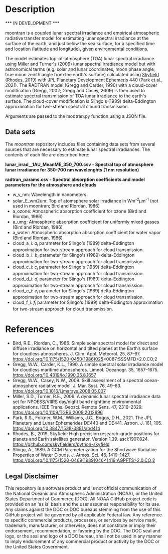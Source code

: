 # Description

*** IN DEVELOPMENT ***

moontran is a coupled lunar spectral irradiance and empirical atmospheric radiative transfer model for estimating lunar spectral irradiance at the surface of the earth, and just below the sea surface, for a specified time and location (latitude and longitude), given environmental conditions.

The model estimates top-of-atmosphere (TOA) lunar spectral irradiance using Miller and Turner's (2009) lunar spectral irradiance model but with astronomical terms (e.g. solar and lunar coordinates, moon phase angle, true moon zenith angle from the earth's surface) calculated using [Skyfield](https://github.com/skyfielders/python-skyfield/) (Rhodes, 2019) with JPL Planetary Development Ephemeris 440 (Park et al., 2021). The RADTRAN model (Gregg and Carder, 1990) with a cloud-cover modification (Gregg, 2002; Gregg and Casey, 2009) is then used to estimate spectral transmission of TOA lunar irradiance to the earth's surface. The cloud-cover modification is Slingo's (1989) delta-Eddington approximation for two-stream spectral clound transmission.

Arguments are passed to the modtran.py function using a JSON file.

## Data sets

The *moontran* repository includes files containing data sets from several sources that are necessary to estimate lunar spectral irradiances. The contents of each file are described here:

<b>lunar_irrad__1AU_MeanME_350_700.csv - Spectral top of atmosphere lunar irradiance for 350-700 nm wavelenghts (1 nm resolution)</b>

<b>radtran_params.csv - Spectral absorption coefficients and model parameters for the atmosphere and clouds</b>
- w_v_nm: Wavelength in nanometers
- solar_E_wm2um: Top of atomsphere solar irradiance in Wm<sup>-2</sup>&micro;m<sup>-1</sup> (not used in moontran; Bird and Riordan, 1986)
- a_ozone: Atmospheric absorption coefficient for ozone (Bird and Riordan, 1986)
- a_umg: Atmospheric absorption coefficient for uniformly mixed gasses (Bird and Riordan, 1986)
- a_water: Atmospheric absorption absorption coefficient for water vapor (Bird and Riordan, 1986)
- cloud_a_i: _a<sub>i</sub>_ parameter for Slingo's (1989) delta-Eddington approximation for two-stream approach for cloud transmission.
- cloud_b_i: _b<sub>i</sub>_ parameter for Slingo's (1989) delta-Eddington approximation for two-stream approach for cloud transmission.
- cloud_c_i: _c<sub>i</sub>_ parameter for Slingo's (1989) delta-Eddington approximation for two-stream approach for cloud transmission.
- cloud_d_i: _d<sub>i</sub>_ parameter for Slingo's (1989) delta-Eddington approximation for two-stream approach for cloud transmission.
- cloud_e_i: _e<sub>i</sub>_ parameter for Slingo's (1989) delta-Eddington approximation for two-stream approach for cloud transmission.
- cloud_f_i: _f<sub>i</sub>_ parameter for Slingo's (1989) delta-Eddington approximation for two-stream approach for cloud transmission.


# References

- Bird, R.E., Riordan, C., 1986. Simple solar spectral model for direct and diffuse irradiance on horizontal and tilted planes at the Earth’s surface for cloudless atmospheres. J. Clim. Appl. Meteorol. 25, 87–97. https://doi.org/10.1175/1520-0450(1986)025<0087:SSSMFD>2.0.CO;2
- Gregg, W.W., Carder, K.L., 1990. A simple spectral solar irradiance model for cloudless maritime atmospheres. Limnol. Oceanogr. 35, 1657–1675. https://doi.org/10.4319/lo.1990.35.8.1657
- Gregg, W.W., Casey, N.W., 2009. Skill assessment of a spectral ocean-atmosphere radiative model. J. Mar. Syst. 76, 49–63. https://doi.org/10.1016/j.jmarsys.2008.05.007<br>
- Miller, S.D., Turner, R.E., 2009. A dynamic lunar spectral irradiance data set for NPOESS/VIIRS day/night band nighttime environmental applications. IEEE Trans. Geosci. Remote Sens. 47, 2316–2329. https://doi.org/10.1109/TGRS.2009.2012696<br>
- Park, R.S., Folkner, W.M., Williams, J.G., Boggs, D.H., 2021. The JPL Planetary and Lunar Ephemerides DE440 and DE441. Astron. J. 161, 105. https://doi.org/10.3847/1538-3881/abd414<br>
- Rhodes, B., 2019. Skyfield: High precision research-grade positions for planets and Earth satellites generator. Version 1.39. ascl:1907.024. https://github.com/skyfielders/python-skyfield<br>
- Slingo, A., 1989. A GCM Parameterization for the Shortwave Radiative Properties of Water Clouds. J. Atmos. Sci. 46, 1419–1427. [https://doi.org/10.1175/1520-0469(1989)046<1419:AGPFTS>2.0.CO;2](https://doi.org/10.1175/1520-0469(1989)046<1419:AGPFTS>2.0.CO;2)<br>

## Legal Disclaimer

This repository is a software product and is not official communication of the National Oceanic and Atmospheric Administration (NOAA), or the United States Department of Commerce (DOC). All NOAA GitHub project code is provided on an 'as is' basis and the user assumes responsibility for its use. Any claims against the DOC or DOC bureaus stemming from the use of this GitHub project will be governed by all applicable Federal law. Any reference to specific commercial products, processes, or services by service mark, trademark, manufacturer, or otherwise, does not constitute or imply their endorsement, recommendation, or favoring by the DOC. The DOC seal and logo, or the seal and logo of a DOC bureau, shall not be used in any manner to imply endorsement of any commercial product or activity by the DOC or the United States Government.
